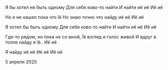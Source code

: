 Я бы хотел не быть одному
Для себя ково-то найти
И найти иё иё
Иё иё

Но я не нашел пока что їё
Но знаю точно что найду иё иё
Иё иё

Я хотел бы быть одному
Для себя ково-то найти
И найти иё иё
Иё иё

Где-то рядом, но пока не со мной,
Їё взгляд и голос живой
И вдруг в толпе найду я їё..
Иё иё

Я найду иё иё
Иё иё
Иё иё

5 апреля 2025 <!-- 23:08 по ВЛ-->
